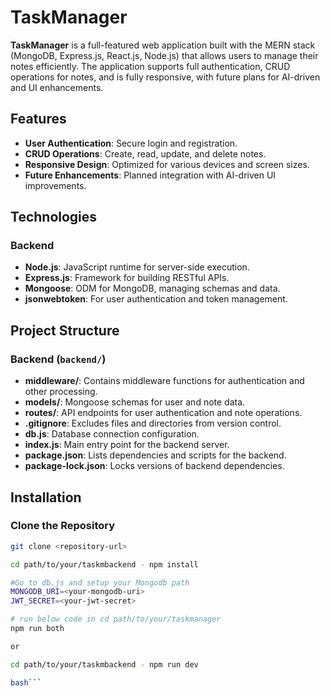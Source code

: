# TaskManager

**TaskManager** is a full-featured web application built with the MERN stack (MongoDB, Express.js, React.js, Node.js) that allows users to manage their notes efficiently. The application supports full authentication, CRUD operations for notes, and is fully responsive, with future plans for AI-driven and UI enhancements.

## Features

- **User Authentication**: Secure login and registration.
- **CRUD Operations**: Create, read, update, and delete notes.
- **Responsive Design**: Optimized for various devices and screen sizes.
- **Future Enhancements**: Planned integration with AI-driven UI improvements.

## Technologies

### Backend

- **Node.js**: JavaScript runtime for server-side execution.
- **Express.js**: Framework for building RESTful APIs.
- **Mongoose**: ODM for MongoDB, managing schemas and data.
- **jsonwebtoken**: For user authentication and token management.


## Project Structure

### Backend (`backend/`)

- **middleware/**: Contains middleware functions for authentication and other processing.
- **models/**: Mongoose schemas for user and note data.
- **routes/**: API endpoints for user authentication and note operations.
- **.gitignore**: Excludes files and directories from version control.
- **db.js**: Database connection configuration.
- **index.js**: Main entry point for the backend server.
- **package.json**: Lists dependencies and scripts for the backend.
- **package-lock.json**: Locks versions of backend dependencies.


## Installation

### Clone the Repository

```bash
git clone <repository-url>

cd path/to/your/taskmbackend - npm install

#Go to db.js and setup your Mongodb path
MONGODB_URI=<your-mongodb-uri>
JWT_SECRET=<your-jwt-secret>

# run below code in cd path/to/your/taskmanager
npm run both 

or

cd path/to/your/taskmbackend - npm run dev

bash```
